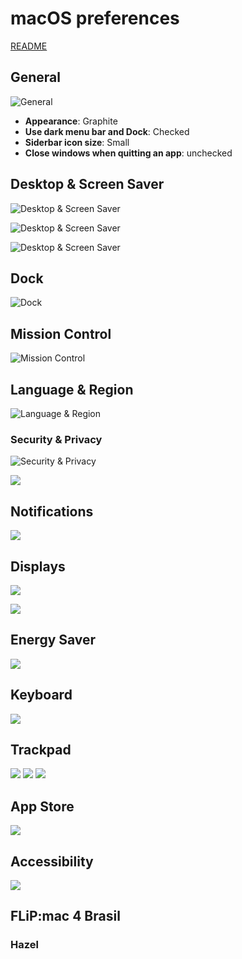 # macOS preferences

[README](README.md)

## General

![General](https://github.com/dmgv/dotfiles/raw/master/img/macOSPreferences/General.png)

* **Appearance**: Graphite
* **Use dark menu bar and Dock**: Checked
* **Siderbar icon size**: Small
* **Close windows when quitting an app**: unchecked

## Desktop & Screen Saver

![Desktop & Screen Saver](https://github.com/dmgv/dotfiles/raw/master/img/macOSPreferences/Desktop&ScreenSaverDesktop.png)

![Desktop & Screen Saver](https://github.com/dmgv/dotfiles/raw/master/img/macOSPreferences/Desktop&ScreenSaverScreenSaver.png)

![Desktop & Screen Saver](https://github.com/dmgv/dotfiles/raw/master/img/macOSPreferences/Desktop&ScreenSaverHotCorners.png)

## Dock

![Dock](https://github.com/dmgv/dotfiles/raw/master/img/macOSPreferences/Dock.png)

## Mission Control

![Mission Control](https://github.com/dmgv/dotfiles/raw/master/img/macOSPreferences/MissionControl.png)

## Language & Region

![Language & Region](https://github.com/dmgv/dotfiles/raw/master/img/macOSPreferences/Language&Region.png)

### Security & Privacy

![Security & Privacy](https://github.com/dmgv/dotfiles/raw/master/img/macOSPreferences/Security&PrivacyGeneral.png)

![](https://github.com/dmgv/dotfiles/raw/master/img/macOSPreferences/Security&PrivacyFileVault.png)

## Notifications

![](https://github.com/dmgv/dotfiles/raw/master/img/macOSPreferences/Notifications.png)

## Displays

![](https://github.com/dmgv/dotfiles/raw/master/img/macOSPreferences/Dispays.png)

![](https://github.com/dmgv/dotfiles/raw/master/img/macOSPreferences/DispaysNightShift.png)

## Energy Saver

![](https://github.com/dmgv/dotfiles/raw/master/img/macOSPreferences/DispaysNightShift.png)

## Keyboard

![](https://github.com/dmgv/dotfiles/raw/master/img/macOSPreferences/Keyboard.png)

## Trackpad

![](https://github.com/dmgv/dotfiles/raw/master/img/macOSPreferences/TrackpadPoint&Click.png)
![](https://github.com/dmgv/dotfiles/raw/master/img/macOSPreferences/TrackpadScroll&Zoom.png)
![](https://github.com/dmgv/dotfiles/raw/master/img/macOSPreferences/TrackpadMoreGestures.png)

## App Store

![](https://github.com/dmgv/dotfiles/raw/master/img/macOSPreferences/AppStore.png)

## Accessibility

![](https://github.com/dmgv/dotfiles/raw/master/img/macOSPreferences/Accessibility>Mouse&Trackpad.png)

## FLiP:mac 4 Brasil

### Hazel
